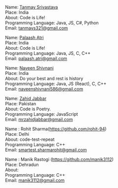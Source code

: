 Name: [Tanmay Srivastava](https://github.com/Tanmay17)<br/>
Place: India<br/>
About: Code is Life!<br/>
Programming Language: Java, JS, C#, Python<br/>
Email: tanmays321@gmail.com<br/>

Name: [Palaash Atri](https://github.com/PalaashA/)<br/>
Place: India<br/>
About: Code is Life!<br/>
Programming Language: Java, JS, C, C++<br/>
Email: palaash.atri@gmail.com<br/>

Name: [Naveen Shivnani](https://github.com/Tanmay17)<br/>
Place: India<br/>
About: Do your best and rest is history<br/>
Programming Language: Java, JS (React), C, C++<br/>
Email: naveenshivnani586@gmail.com<br/>

Name: [Zahid Jabbar](https://github.com/mrzahidjabbar)<br/>
Place: Pakistan<br/>
About: Code is Poetry.<br/>
Programming Language: JavaScript<br/>
Email: mrzahidjabbar@gmail.com<br/>

Name : Rohit Sharma(https://github.com/rohit-94)<br/>
Place: Delhi<br/>
About: code-test-repeat<br/>
Programming Language: C++<br/>
Email: smartest.sharmarohit@gmail.com<br/>

Name : Manik Rastogi (https://github.com/manik3112)<br/>
Place: Dehradun<br/>
About: <?PHP echo"Full Stack Web Developer"; ?><br/>
Programming Language: C++<br/>
Email: manik3112@gmail.com<br/>
